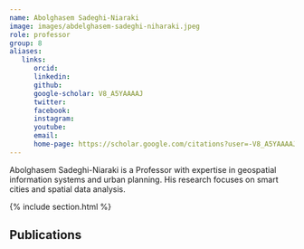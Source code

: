 ```yaml
---
name: Abolghasem Sadeghi-Niaraki
image: images/abdelghasem-sadeghi-niharaki.jpeg
role: professor
group: 8
aliases:
   links:
      orcid: 
      linkedin: 
      github: 
      google-scholar: V8_A5YAAAAJ
      twitter: 
      facebook: 
      instagram: 
      youtube: 
      email: 
      home-page: https://scholar.google.com/citations?user=-V8_A5YAAAAJ&hl=en
---
```


Abolghasem Sadeghi-Niaraki is a Professor with expertise in geospatial information systems and urban planning. His research focuses on smart cities and spatial data analysis.

{% include section.html %}
## Publications
